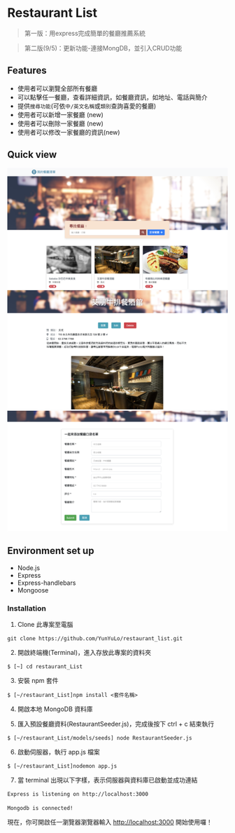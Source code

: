 # Restaurant List
 > 第一版：用express完成簡單的餐廳推薦系統
 
 > 第二版(9/5)：更新功能-連接MongDB，並引入CRUD功能

## Features
- 使用者可以瀏覽全部所有餐廳
- 可以點擊任一餐廳，查看詳細資訊，如餐廳資訊，如地址、電話與簡介
- 提供`搜尋功能`(可依`中/英文名稱`或`類別`查詢喜愛的餐廳)
- 使用者可以新增一家餐廳 (new)
- 使用者可以刪除一家餐廳 (new)
- 使用者可以修改一家餐廳的資訊(new)

## Quick view

![main page](https://raw.githubusercontent.com/YunYuLo/restaurant_list/master/public/img/main.png)
![show page](https://raw.githubusercontent.com/YunYuLo/restaurant_list/master/public/img/show.png)
![new page](https://raw.githubusercontent.com/YunYuLo/restaurant_list/master/public/img/new.png)


## Environment set up
- Node.js
- Express
- Express-handlebars
- Mongoose

### Installation
1. Clone 此專案至電腦

```
git clone https://github.com/YunYuLo/restaurant_list.git
```

2. 開啟終端機(Terminal)，進入存放此專案的資料夾

```
$ [~] cd restaurant_List
```

3. 安裝 npm 套件

```
$ [~/restaurant_List]npm install <套件名稱>
```

4. 開啟本地 MongoDB 資料庫

5. 匯入預設餐廳資料(RestaurantSeeder.js)，完成後按下 ctrl + c 結束執行

```
$ [~/restaurant_List/models/seeds] node RestaurantSeeder.js 
```

6. 啟動伺服器，執行 app.js 檔案

```
$ [~/restaurant_List]nodemon app.js
```

7. 當 terminal 出現以下字樣，表示伺服器與資料庫已啟動並成功連結

```
Express is listening on http://localhost:3000

Mongodb is connected!
```

現在，你可開啟任一瀏覽器瀏覽器輸入 [http://localhost:3000](http://localhost:3000) 開始使用囉！
